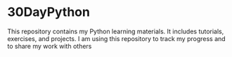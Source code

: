 # 30DayPython
This repository contains my Python learning materials. It includes tutorials, exercises, and projects. I am using this repository to track my progress and to share my work with others
